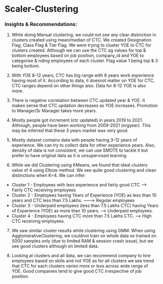 # Scaler-Clustering 

### Insights & Recommendations: 

1. While doing Manual clustering, we could not see any clear distinction in clusters created using mean/median of CTC. We created Designation Flag, Class Flag & Tier Flag. We were trying to cluster YOE to CTC for clusters created. Although we can use the CTC  ag values for top & bottom employees based on job position, company_id and YOE to categorise &  nding employees of each cluster. Flag value 1 being top & 3 being bottom.

2. With YOE 8-12 years, CTC has big range with 8 years work experience having most of it. According to data, it doesnot matter on YOE for CTC, CTC ranges depend on other things also. Data for 8-12 YOE is also more.

3. There is negative correlation between CTC updated year & YOE. It makes sense that CTC updation decreases as YOE increases. Promotion to Manager/Sr Manager takes more years.

4. Mostly people got increment (ctc updated) in years 2019 to 2021. Although, people have been working from 2009-2021 (orgyear). This may be inferred that these 3 years market was very good.

5. Mostly dataset contains data with people having 3-12 years of experience. We can try to collect data for other experience years. Also, density of data is not consistent, we can use SMOTE to tackle it but prefer to have original data as it is unsupervised learning.  

6. While we did Clustering using KMeans, we found that ideal clusters value of 4 using Elbow method. We see quite good clustering and clean distinctions when K=4. We can infer:
  * Cluster 1 - Employees with less experience and fairly good CTC --> Fairly CTC receiving employees
  * Cluster 2 - Employees having Years of Experience (YOE) as less than 10 years and CTC less than 7.5 Lakhs. ---> Regular employees
  * Cluster 3 - Underpaid employees (less than 7.5 Lakhs CTC) having Years of Experience (YOE) as more than 10 years. --> Underpaid employees.
  * Cluster 4 - Employees having CTC more than 7.5 Lakhs CTC. --> High CTC receiving employees.

7. We saw similar cluster results while clustering using GMM. When using AgglomerativeClustering, we couldnot train on whole data so trained on 5000 samples only (due to limited RAM & session crash issue), but we see good clusters although on limited data.

8. Looking at clusters and all data, we can recommend company to hire employees based on skills and not YOE as for all clusters we see trend that CTC for each clusters varies more or less across wide range of YOE. Good companies tend to give good CTC irrespective of job position.

  
